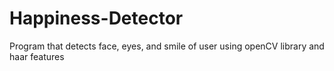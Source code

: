 # Happiness-Detector
Program that detects face, eyes, and smile of user using openCV library and haar features
